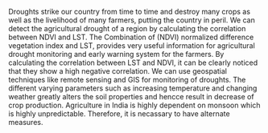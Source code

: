 Droughts strike our country from time to time and destroy many crops as well as the livelihood of many farmers,  putting the country in peril.
We can detect the agricultural drought of a region by calculating the correlation between NDVI and LST.
The Combination of (NDVI) normalized difference vegetation index and LST, provides very useful information for agricultural drought monitoring and early warning system for the farmers. By calculating the correlation between LST and NDVI, it can be clearly noticed that they show a high negative correlation.
We can use geospatial techniques like remote sensing and GIS for monitoring of droughts.
The different varying parameters such as increasing temperature and changing weather greatly alters the soil properties and hencce result in decrease of crop production.
Agriculture in India is highly dependent on monsoon which is highly unpredictable. Therefore, it is necassary to have alternate measures.
